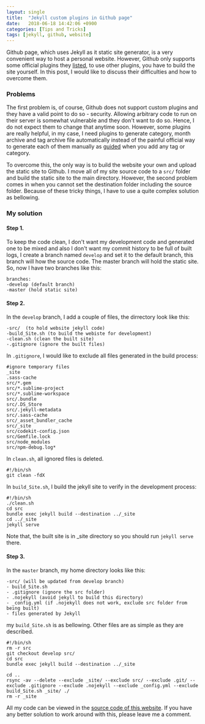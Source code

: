 ```yaml
---
layout: single
title:  "Jekyll custom plugins in Github page"
date:   2018-06-18 14:42:06 +0900
categories: [Tips and Tricks]
tags: [jekyll, github, website]
---
```


Github page, which uses Jekyll as it static site generator, is a very convenient way to host a personal website. However, Github only supports some official plugins they [listed](https://pages.github.com/versions/), to use other plugins, you have to build the site yourself. In this post, I would like to discuss their difficulties and how to overcome them. 
### Problems
The first problem is, of course, Github does not support custom plugins and they have a valid point to do so - security. Allowing arbitrary code to run on their server is somewhat vulnerable and they don't want to do so. Hence, I do not expect them to change that anytime soon. However, some plugins are really helpful, in my case, I need plugins to generate category, month archive and tag archive file automatically instead of the painful official way to generate each of them manually as [guided](https://jekyllrb.com/docs/posts/#displaying-post-categories-or-tags) when you add any tag or category.   

To overcome this, the only way is to build the website your own and upload the static site to Github. I move all of my site source code to a `src/` folder and build the static site to the main directory. However, the second problem comes in when you cannot set the destination folder including the source folder. Because of these tricky things, I have to use a quite complex solution as bellowing.
### My solution
#### Step 1.
To keep the code clean, I don't want my development code and generated one to be mixed and also I don't want my commit history to be full of built logs, I create a branch named `develop` and set it to the default branch, this branch will how the source code. The master branch will hold the static site. So, now I have two branches like this:  
````
branches:
-develop (default branch)
-master (hold static site)
````
#### Step 2.
In the `develop` branch, I add a couple of files, the dirrectory look like this:  
````
-src/  (to hold website jekyll code)
-build_Site.sh (to build the webiste for development)
-clean.sh (clean the built site)
-.gitignore (ignore the built files) 
````

In `.gitignore`, I would like to exclude all files generated in the build process:  
````
#ignore temporary files
_site
.sass-cache
src/*.gem
src/*.sublime-project
src/*.sublime-workspace
src/.bundle
src/.DS_Store
src/.jekyll-metadata
src/.sass-cache
src/_asset_bundler_cache
src/_site
src/codekit-config.json
src/Gemfile.lock
src/node_modules
src/npm-debug.log*
````

In `clean.sh`, all ignored files is deleted.  
````
#!/bin/sh
git clean -fdX
````
In `build_Site.sh`, I build the jekyll site to verify in the development process:  
````
#!/bin/sh
./clean.sh
cd src
bundle exec jekyll build --destination ../_site
cd ../_site
jekyll serve
```` 
Note that, the built site is in _site directory so you should run `jekyll serve` there.
#### Step 3.
In the `master` branch, my home directory looks like this:
````
-src/ (will be updated from develop branch)
- build_Site.sh
- .gitignore (ignore the src folder)
- .nojekyll (avoid jekyll to build this directory)
- _config.yml (if .nojekyll does not work, exclude src folder from being built)
- files generated by Jekyll
````
my `build_Site.sh` is as bellowing. Other files are as simple as they are described.
````
#!/bin/sh
rm -r src
git checkout develop src/
cd src
bundle exec jekyll build --destination ../_site

cd ..
rsync -av --delete --exclude _site/ --exclude src/ --exclude .git/ --exclude .gitignore --exclude .nojekyll --exclude _config.yml --exclude build_Site.sh _site/ ./
rm -r _site
````
All my code can be viewed in the [source code of this website](https://github.com/thaink/thaink.github.io). If you have any better solution to work around with this, please leave me a comment.

